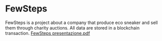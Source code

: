 # FewSteps
FewSteps is a project about a company that produce eco sneaker and sell them through charity auctions.
All data are stored in a blockchain transaction.
[FewSteps presentazione.pdf](https://github.com/fanz0/fewsteps/files/13214972/FewSteps.presentazione.pdf)
